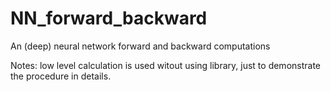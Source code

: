 # NN_forward_backward

An (deep) neural network forward and backward computations

Notes:
low level calculation is used witout using library, just to demonstrate the procedure in details.
